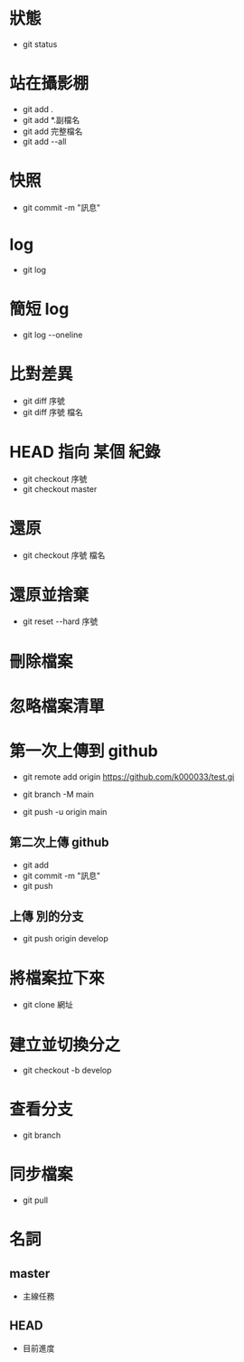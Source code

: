 # 狀態
- git status

# 站在攝影棚
- git add .
- git add *.副檔名
- git add 完整檔名
- git add --all
# 快照
- git commit -m "訊息"

# log
- git log 

# 簡短 log
- git log --oneline

# 比對差異
- git diff 序號
- git diff 序號 檔名

# HEAD 指向 某個 紀錄
- git checkout 序號
- git checkout master

# 還原
- git checkout 序號 檔名
<!-- 最後要 commit 才算完成 -->

# 還原並捨棄
- git reset --hard 序號

# 刪除檔案
<!-- 最後也要 add、commit -->

# 忽略檔案清單
<!-- 新增 .gitignore -->
<!-- 最後也要 add、commit -->


# 第一次上傳到 github
 - git remote add origin https://github.com/k000033/test.gi 
 <!-- remote 遠端
 add 新增
 origin 遠端儲存庫名稱 -->

 - git branch -M main 
 <!-- branch 分支管理
 -M 重新命名
 main 新的分支名稱  -->

- git push -u origin main
<!-- push 推送
-u 建立關聯
origin 遠端儲存庫名稱
main 本地名稱 -->

## 第二次上傳 github
- git add 
- git commit -m "訊息"
- git push

## 上傳 別的分支
- git push origin develop
<!-- origin 儲存庫的名稱
develop 要上傳的分支名稱 -->

# 將檔案拉下來 
- git clone 網址

# 建立並切換分之
- git checkout -b develop

# 查看分支
- git branch

# 同步檔案
- git pull

# 名詞
## master
- 主線任務
## HEAD
- 目前進度
